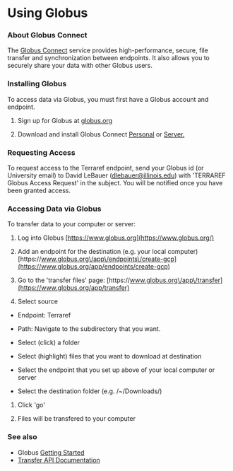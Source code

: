 # Using Globus

### About Globus Connect

The [Globus Connect](https://www.globus.org/globus-connect) service provides high-performance, secure, file transfer and synchronization between endpoints. It also allows you to securely share your data with other Globus users.

### Installing Globus

To access data via Globus, you must first have a Globus account and endpoint.

1. Sign up for Globus at [globus.org](https://www.globus.org/)

2. Download and install Globus Connect [Personal](https://www.globus.org/globus-connect-personal) or [Server.](https://www.globus.org/globus-connect-server)


### Requesting Access

To request access to the Terraref endpoint, send your Globus id \(or University email\) to David LeBauer \(dlebauer@illinois.edu\) with 'TERRAREF Globus Access Request' in the subject. You will be notified once you have been granted access.

### Accessing Data via Globus

To transfer data to your computer or server:

1. Log into Globus [https://www.globus.org](https://www.globus.org/)

2. Add an endpoint for the destination \(e.g. your local computer\) [https:\/\/www.globus.org\/app\/endpoints\/create-gcp](https://www.globus.org/app/endpoints/create-gcp)

3. Go to the 'transfer files' page: [https:\/\/www.globus.org\/app\/transfer](https://www.globus.org/app/transfer)

4. Select source

  * Endpoint: Terraref

  * Path: Navigate to the subdirectory that you want.

  * Select \(click\) a folder

  * Select \(highlight\) files that you want to download at destination

  * Select the endpoint that you set up above of your local computer or server

  * Select the destination folder \(e.g. \/~\/Downloads\/\)



1. Click 'go'

2. Files will be transfered to your computer


### See also

* Globus [Getting Started](https://docs.globus.org/how-to/get-started/)
* [Transfer API Documentation](https://docs.globus.org/api/transfer/)




